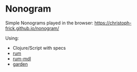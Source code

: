 # Nonogram

Simple Nonograms played in the browser: https://christoph-frick.github.io/nonogram/

Using:

- Clojure/Script with specs
- [rum](https://github.com/tonsky/rum)
- [rum-mdl](https://github.com/aJchemist/rum-mdl)
- [garden](https://github.com/noprompt/garden)
